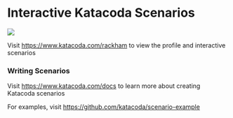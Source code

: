# Interactive Katacoda Scenarios

[![](http://shields.katacoda.com/katacoda/rackham/count.svg)](https://www.katacoda.com/rackham "Get your profile on Katacoda.com")

Visit https://www.katacoda.com/rackham to view the profile and interactive scenarios

### Writing Scenarios
Visit https://www.katacoda.com/docs to learn more about creating Katacoda scenarios

For examples, visit https://github.com/katacoda/scenario-example
